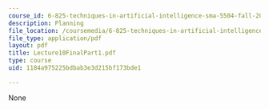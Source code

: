 ```yaml
---
course_id: 6-825-techniques-in-artificial-intelligence-sma-5504-fall-2002
description: Planning
file_location: /coursemedia/6-825-techniques-in-artificial-intelligence-sma-5504-fall-2002/1184a975225bdbab3e3d215bf173bde1_Lecture10FinalPart1.pdf
file_type: application/pdf
layout: pdf
title: Lecture10FinalPart1.pdf
type: course
uid: 1184a975225bdbab3e3d215bf173bde1

---
```

None